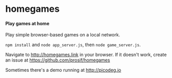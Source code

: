 # homegames
#### Play games at home

Play simple browser-based games on a local network. 

`npm install` and `node app_server.js`, then `node game_server.js`.

Navigate to http://homegames.link in your browser. If it doesn't work, create an issue at https://github.com/prosif/homegames

Sometimes there's a demo running at http://picodeg.io
